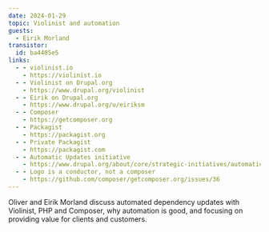 ```yaml
---
date: 2024-01-29
topic: Violinist and automation
guests:
  - Eirik Morland
transistor:
  id: ba4405e5
links:
  - - violinist.io
    - https://violinist.io
  - - Violinist on Drupal.org
    - https://www.drupal.org/violinist
  - - Eirik on Drupal.org
    - https://www.drupal.org/u/eiriksm
  - - Composer
    - https://getcomposer.org
  - - Packagist
    - https://packagist.org
  - - Private Packagist
    - https://packagist.com
  - - Automatic Updates initiative
    - https://www.drupal.org/about/core/strategic-initiatives/automatic-updates
  - - Logo is a conductor, not a composer
    - https://github.com/composer/getcomposer.org/issues/36
---
```


Oliver and Eirik Morland discuss automated dependency updates with Violinist, PHP and Composer, why automation is good, and focusing on providing value for clients and customers.
